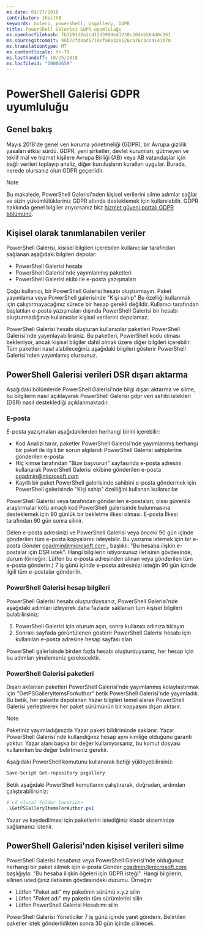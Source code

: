 ```yaml
---
ms.date: 03/27/2018
contributor: JKeithB
keywords: Galeri, powershell, psgallery, GDPR
title: PowerShell Galerisi GDPR uyumluluğu
ms.openlocfilehash: fb1191d8a1cd12d5994e41238c384eb504d0c261
ms.sourcegitcommit: 98b7cfd8ad5718efa8e320526ca76c3cc4141d78
ms.translationtype: MT
ms.contentlocale: tr-TR
ms.lasthandoff: 10/25/2018
ms.locfileid: "50002659"
---
```

# <a name="powershell-gallery-gdpr-compliance"></a>PowerShell Galerisi GDPR uyumluluğu

## <a name="overview"></a>Genel bakış

Mayıs 2018'de genel veri koruma yönetmeliği (GDPR), bir Avrupa gizlilik yasaları etkisi sürdü.
GDPR, yeni şirketler, devlet kurumları, gütmeyen ve teklif mal ve hizmet kişilere Avrupa Birliği (AB) veya AB vatandaşlar için bağlı verileri toplayıp analiz, diğer kuruluşların kuralları uygular.
Burada, nerede olursanız olun GDPR geçerlidir.

> [!NOTE]
> Bu makalede, PowerShell Galerisi'nden kişisel verilerini silme adımlar sağlar ve sizin yükümlülükleriniz GDPR altında desteklemek için kullanılabilir. GDPR hakkında genel bilgiler arıyorsanız bkz [hizmet güveni portalı GDPR bölümünü](https://servicetrust.microsoft.com/ViewPage/GDPRGetStarted).

## <a name="personally-identifiable-data"></a>Kişisel olarak tanımlanabilen veriler

PowerShell Galerisi, kişisel bilgileri içerebilen kullanıcılar tarafından sağlanan aşağıdaki bilgileri depolar:

- PowerShell Galerisi hesabı
- PowerShell Galerisi'nde yayımlanmış paketleri
- PowerShell Galerisi ekibi ile e-posta yazışmaları

Çoğu kullanıcı, bir PowerShell Galerisi hesabı oluşturmayın.
Paket yayımlama veya PowerShell galerisinde "Kişi sahip" Bu özelliği kullanmak için çalıştırmayacağınız sürece bir hesap gerekli değildir.
Kullanıcı tarafından başlatılan e-posta yazışmaları dışında PowerShell Galerisi bir hesabı oluşturmadığınızı kullanıcılar kişisel verilerini depolamaz.

PowerShell Galerisi hesabı oluşturan kullanıcılar paketleri PowerShell Galerisi'nde yayımlayabilirsiniz.
Bu paketleri, PowerShell kodu olması bekleniyor, ancak kişisel bilgiler dahil olmak üzere diğer bilgileri içerebilir.
Tüm paketleri nasıl alabileceğiniz aşağıdaki bilgileri gösterir PowerShell Galerisi'nden yayımlamış olursunuz.

## <a name="dsr-export-of-powershell-gallery-data"></a>PowerShell Galerisi verileri DSR dışarı aktarma

Aşağıdaki bölümlerde PowerShell Galerisi'nde bilgi dışarı aktarma ve silme, bu bilgilerin nasıl açıklayarak PowerShell Galerisi gdpr veri sahibi istekleri (DSR) nasıl desteklediği açıklanmaktadır.

### <a name="email"></a>E-posta

E-posta yazışmaları aşağıdakilerden herhangi birini içerebilir:

- Kod Analizi tarar, paketler PowerShell Galerisi'nde yayımlanmış herhangi bir paket ile ilgili bir sorun algılandı PowerShell Galerisi sahiplerine gönderilen e-posta
- Hiç kimse tarafından "Bize başvurun" sayfasında e-posta adresini kullanarak PowerShell Galerisi ekibine gönderilen e-posta [cgadmin@microsoft.com](mailto:cgadmin@microsoft.com)
- Kayıtlı bir paket PowerShell galerisinde sahibini e-posta göndermek için PowerShell galerisinde "Kişi sahip" özelliğini kullanan kullanıcılar

PowerShell Galerisi veya tarafından gönderilen e-postaları, olası güvenlik araştırmalar kötü amaçlı kod PowerShell galerisinde bulunmasına desteklemek için 90 günlük bir bekletme ilkesi olması.
E-posta İlkesi tarafından 90 gün sonra silinir.

Gelen e-posta adresinizi ve PowerShell Galerisi veya önceki 90 gün içinde gönderilen tüm e-posta kopyalarını isteyebilir.
Bu yazışma istemek için bir e-posta Gönder [ cgadmin@microsoft.com ](mailto:cgadmin@microsoft.com), başlıklı: "Bu hesaba ilişkin e-postalar için DSR istek".
Hangi bilgilerin istiyorsunuz iletisinin gövdesinde, durum (örneğin: Lütfen bu e-posta adresinden alınan veya gönderilen tüm e-posta gönderin.) 7 iş günü içinde e-posta adresinizi isteğin 90 gün içinde ilgili tüm e-postalar gönderilir.

### <a name="powershell-gallery-account-information"></a>PowerShell Galerisi hesap bilgileri

PowerShell Galerisi hesabı oluşturduysanız, PowerShell Galerisi'nde aşağıdaki adımları izleyerek daha fazladır saklanan tüm kişisel bilgileri bulabilirsiniz:

1. PowerShell Galerisi için oturum açın, sonra kullanıcı adınıza tıklayın
2. Sonraki sayfada görüntülenen gösterir PowerShell Galerisi hesabı için kullanılan e-posta adresine hesap sayfası olan

PowerShell galerisinde birden fazla hesabı oluşturduysanız, her hesap için bu adımları yinelemeniz gerekecektir.

### <a name="packages-in-the-powershell-gallery"></a>PowerShell Galerisi paketleri

Dışarı aktarılan paketleri PowerShell Galerisi'nde yayımlanmış kolaylaştırmak için "GetPSGalleryItemsForAuthor" betik PowerShell Galerisi'nde yayımladık.
Bu betik, her pakette depolanan Yazar bilgileri temel alarak PowerShell Galerisi yerleştirerek her paket sürümünün bir kopyasını dışarı aktarır.

> [!NOTE]
> Paketiniz yayımladığınızda Yazar paketi bildiriminde saklanır.
> Yazar PowerShell Galerisi'nde kullandığınız hesap aynı kimliğe olduğunu garanti yoktur.
> Yazar alanı başka bir değer kullanıyorsanız, bu komut dosyası kullanırken bu değer belirtmeniz gerekir.

Aşağıdaki PowerShell komutunu kullanarak betiği yükleyebilirsiniz:

```powershell
Save-Script Get-repository psgallery
```

Betik aşağıdaki PowerShell komutlarını çalıştırarak, doğrudan, ardından çalıştırabilirsiniz:

```powershell
# cd <local folder location>
.\GetPSGalleryItemsForAuthor.ps1
```

Yazar ve kaydedilmesi için paketlerini istediğiniz klasör sisteminize sağlamanız istenir.

## <a name="deleting-personal-data-from-the-powershell-gallery"></a>PowerShell Galerisi'nden kişisel verileri silme

PowerShell Galerisi hesabınız veya PowerShell Galerisi'nde olduğunuz herhangi bir paket silmek için e-posta Gönder cgadmin@microsoft.com başlığıyla: "Bu hesaba ilişkin öğeleri için GDPR isteği".
Hangi bilgilerin, silinen istediğiniz iletisinin gövdesindeki durumu. Örneğin:

- Lütfen "Paket adı" my paketinin sürümü x.y.z silin
- Lütfen "Paket adı" my paketin tüm sürümlerini silin
- Lütfen PowerShell Galerisi Hesabımı silin

PowerShell Galerisi Yöneticiler 7 iş günü içinde yanıt gönderir.
Belirtilen paketler istek gönderildikten sonra 30 gün içinde silinecek.
